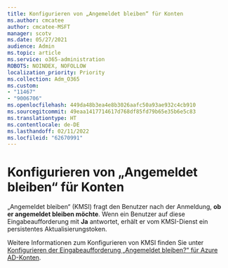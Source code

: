```yaml
---
title: Konfigurieren von „Angemeldet bleiben“ für Konten
ms.author: cmcatee
author: cmcatee-MSFT
manager: scotv
ms.date: 05/27/2021
audience: Admin
ms.topic: article
ms.service: o365-administration
ROBOTS: NOINDEX, NOFOLLOW
localization_priority: Priority
ms.collection: Adm_O365
ms.custom:
- "11467"
- "9006706"
ms.openlocfilehash: 449da48b3ea4e8b3026aafc50a93ae932c4cb910
ms.sourcegitcommit: 49eaa1417714617d768df85fd79b65e35b6e5c83
ms.translationtype: HT
ms.contentlocale: de-DE
ms.lasthandoff: 02/11/2022
ms.locfileid: "62670991"
---
```

# <a name="configure-stay-signed-in-for-accounts"></a>Konfigurieren von „Angemeldet bleiben“ für Konten

„Angemeldet bleiben“ (KMSI) fragt den Benutzer nach der Anmeldung, **ob er angemeldet bleiben möchte**. Wenn ein Benutzer auf diese Eingabeaufforderung mit **Ja** antwortet, erhält er vom KMSI-Dienst ein persistentes Aktualisierungstoken. 

Weitere Informationen zum Konfigurieren von KMSI finden Sie unter [Konfigurieren der Eingabeaufforderung „Angemeldet bleiben?“ für Azure AD-Konten](https://docs.microsoft.com/azure/active-directory/fundamentals/keep-me-signed-in).